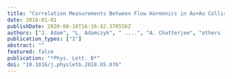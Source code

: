 ```yaml
---
title: "Correlation Measurements Between Flow Harmonics in Au+Au Collisions at RHIC"
date: 2018-01-01
publishDate: 2020-08-16T16:16:42.378556Z
authors: ["J. Adam", "L. Adamczyk", " ....", "A. Chatterjee", "others [STAR Collaboration]"]
publication_types: ["2"]
abstract: ""
featured: false
publication: "*Phys. Lett. B*"
doi: "10.1016/j.physletb.2018.05.076"
---
```


